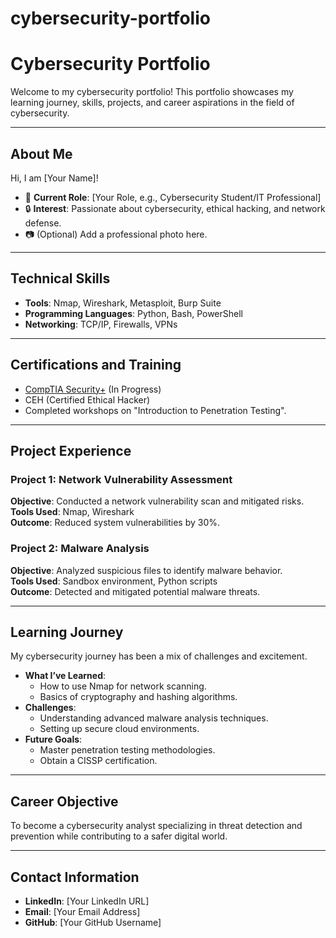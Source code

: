 # cybersecurity-portfolio
# Cybersecurity Portfolio

Welcome to my cybersecurity portfolio! This portfolio showcases my learning journey, skills, projects, and career aspirations in the field of cybersecurity.  

---

## About Me
Hi, I am [Your Name]!  
- 🌟 **Current Role**: [Your Role, e.g., Cybersecurity Student/IT Professional]  
- 🔒 **Interest**: Passionate about cybersecurity, ethical hacking, and network defense.  
- 📷 (Optional) Add a professional photo here.

---

## Technical Skills
- **Tools**: Nmap, Wireshark, Metasploit, Burp Suite  
- **Programming Languages**: Python, Bash, PowerShell  
- **Networking**: TCP/IP, Firewalls, VPNs  

---

## Certifications and Training
- [CompTIA Security+](https://www.comptia.org/) (In Progress)  
- CEH (Certified Ethical Hacker)  
- Completed workshops on "Introduction to Penetration Testing".  

---

## Project Experience

### Project 1: Network Vulnerability Assessment
**Objective**: Conducted a network vulnerability scan and mitigated risks.  
**Tools Used**: Nmap, Wireshark  
**Outcome**: Reduced system vulnerabilities by 30%.

### Project 2: Malware Analysis
**Objective**: Analyzed suspicious files to identify malware behavior.  
**Tools Used**: Sandbox environment, Python scripts  
**Outcome**: Detected and mitigated potential malware threats.

---

## Learning Journey
My cybersecurity journey has been a mix of challenges and excitement.  
- **What I’ve Learned**:  
  - How to use Nmap for network scanning.  
  - Basics of cryptography and hashing algorithms.  
- **Challenges**:  
  - Understanding advanced malware analysis techniques.  
  - Setting up secure cloud environments.  
- **Future Goals**:  
  - Master penetration testing methodologies.  
  - Obtain a CISSP certification.

---

## Career Objective
To become a cybersecurity analyst specializing in threat detection and prevention while contributing to a safer digital world.

---

## Contact Information
- **LinkedIn**: [Your LinkedIn URL]  
- **Email**: [Your Email Address]  
- **GitHub**: [Your GitHub Username]
